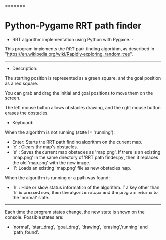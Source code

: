 =======
# Python-Pygame RRT path finder

  - RRT algorithm implementation using Python with Pygame. -

  This program implements the RRT path finding algorithm, as
   described in "https://en.wikipedia.org/wiki/Rapidly-exploring_random_tree".

  - - -

  - Description:
  
  The starting position is represented as a green square, and
   the goal position as a red square.

  You can grab and drag the initial and goal positions to move them
   on the screen.

  The left mouse button allows obstacles drawing,
   and the right mouse button erases the obstacles.

   
  - Keyboard:
  
   When the algorithm is not running (state != 'running'):
   - Enter: Starts the RRT path finding algorithm on the current map.
   - 'c' : Clears the map's obstacles.
   - 's' : Saves the current map obstacles as 'map.png'.
    If there is an existing 'map.png' in the same directory of 'RRT path finder.py',
     then it replaces the old 'map.png' with the new image.
   - 'l': Loads an existing 'map.png' file as new obstacles map.
   
   When the algorithm is running or a path was found:
   - 'h' : Hide or show status information of the algorithm.
   If a key other than 'h' is pressed now, then the algorithm stops
    and the program returns to the 'normal' state.
    
  - - -

  Each time the program states change, the new state is shown on the console.
  Possible states are:

   - 'normal', 'start_drag', 'goal_drag', 'drawing',
     'erasing','running' and 'path_found'.

